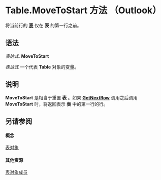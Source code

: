 
# Table.MoveToStart 方法 （Outlook）

将当前行的 **[表](0affaafd-93fe-227a-acee-e09a86cadc20.md)** 仅在 **表** 的第一行之前。


## 语法

 _表达式_. **MoveToStart**

 _表达式_ 一个代表 **Table** 对象的变量。


## 说明

 **MoveToStart** 是相当于重置 **表** 。如果 **[GetNextRow](e01ddaa0-a869-2f52-5e46-84d4d4090e61.md)** 调用之后调用 **MoveToStart** 时，将返回表示 **表** 中的第一行的行。


## 另请参阅


#### 概念


[表对象](0affaafd-93fe-227a-acee-e09a86cadc20.md)
#### 其他资源


[表对象成员](bd9db35d-0738-22cf-a936-425d5a0ead87.md)